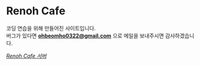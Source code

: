 # Renoh Cafe

코딩 연습을 위해 만들어진 사이트입니다.  
버그가 있다면 **ohbeomho0322@gmail.com** 으로 메일을 보내주시면 감사하겠습니다.

_[Renoh Cafe 서버](https://github.com/OhBeomho/renoh-cafe-server)_
